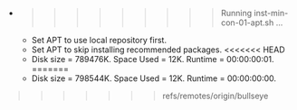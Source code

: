 * >>>>>>>>> Running inst-min-con-01-apt.sh ...
  * Set APT to use local repository first.
  * Set APT to skip installing recommended packages.
<<<<<<< HEAD
  * Disk size = 789476K. Space Used = 12K. Runtime = 00:00:00:01.
=======
  * Disk size = 798544K. Space Used = 12K. Runtime = 00:00:00:00.
>>>>>>> refs/remotes/origin/bullseye
